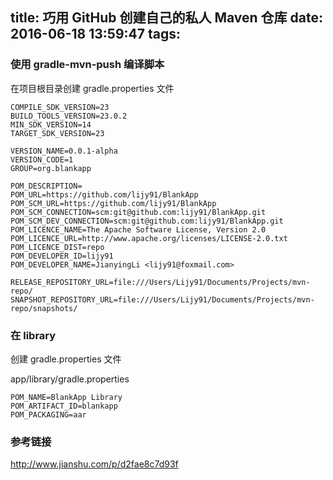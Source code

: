 title: 巧用 GitHub 创建自己的私人 Maven 仓库
date: 2016-06-18 13:59:47
tags:
---

### 使用 gradle-mvn-push 编译脚本
在项目根目录创建 gradle.properties 文件
```
COMPILE_SDK_VERSION=23
BUILD_TOOLS_VERSION=23.0.2
MIN_SDK_VERSION=14
TARGET_SDK_VERSION=23

VERSION_NAME=0.0.1-alpha
VERSION_CODE=1
GROUP=org.blankapp

POM_DESCRIPTION=
POM_URL=https://github.com/lijy91/BlankApp
POM_SCM_URL=https://github.com/lijy91/BlankApp
POM_SCM_CONNECTION=scm:git@github.com:lijy91/BlankApp.git
POM_SCM_DEV_CONNECTION=scm:git@github.com:lijy91/BlankApp.git
POM_LICENCE_NAME=The Apache Software License, Version 2.0
POM_LICENCE_URL=http://www.apache.org/licenses/LICENSE-2.0.txt
POM_LICENCE_DIST=repo
POM_DEVELOPER_ID=lijy91
POM_DEVELOPER_NAME=JianyingLi <lijy91@foxmail.com>

RELEASE_REPOSITORY_URL=file:///Users/Lijy91/Documents/Projects/mvn-repo/
SNAPSHOT_REPOSITORY_URL=file:///Users/Lijy91/Documents/Projects/mvn-repo/snapshots/
```


### 在 library
 创建 gradle.properties
 文件

app/library/gradle.properties

```
POM_NAME=BlankApp Library
POM_ARTIFACT_ID=blankapp
POM_PACKAGING=aar
```


### 参考链接
http://www.jianshu.com/p/d2fae8c7d93f